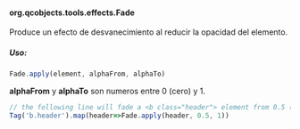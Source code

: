 #### org.qcobjects.tools.effects.Fade

Produce un efecto de desvanecimiento al reducir la opacidad del elemento.

##### Uso:

```javascript
Fade.apply(element, alphaFrom, alphaTo)
```

**alphaFrom** y **alphaTo** son numeros entre 0 (cero) y 1.

```javascript
// the following line will fade a <b class="header"> element from 0.5 (mid visibility) to 1 (full visibility)
Tag('b.header').map(header=>Fade.apply(header, 0.5, 1))
```
